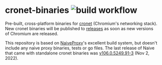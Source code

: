 # cronet-binaries ![build workflow](https://github.com/sleeyax/cronet-binaries/actions/workflows/build.yml/badge.svg)
Pre-built, cross-platform binaries for [cronet](https://chromium.googlesource.com/chromium/src/+/master/components/cronet/README.md) (Chromium's networking stack). New cronet binaries will be published to [releases](https://github.com/sleeyax/cronet-binaries/releases) as soon as new versions of Chromium are released.

This repository is based on [NaiveProxy](https://github.com/klzgrad/naiveproxy)'s excellent build system, but doesn't include any naive proxy binaries, tests or go files. The last release of Naive that came with standalone cronet binaries was [v106.0.5249.91-3](https://github.com/klzgrad/naiveproxy/releases/tag/v106.0.5249.91-3) (Nov 2, 2022). 
